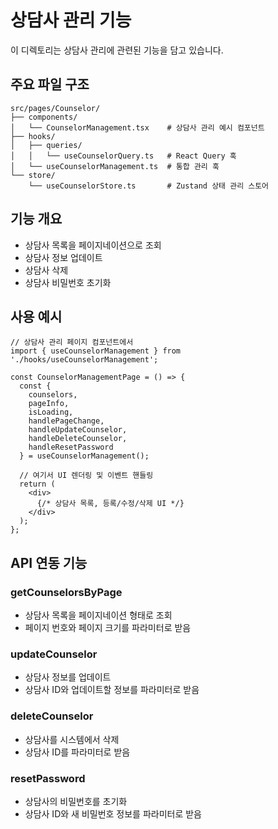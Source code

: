 # 상담사 관리 기능

이 디렉토리는 상담사 관리에 관련된 기능을 담고 있습니다.

## 주요 파일 구조

```
src/pages/Counselor/
├── components/
│   └── CounselorManagement.tsx    # 상담사 관리 예시 컴포넌트
├── hooks/
│   ├── queries/
│   │   └── useCounselorQuery.ts   # React Query 훅
│   └── useCounselorManagement.ts  # 통합 관리 훅
└── store/
    └── useCounselorStore.ts       # Zustand 상태 관리 스토어
```

## 기능 개요

- 상담사 목록을 페이지네이션으로 조회
- 상담사 정보 업데이트
- 상담사 삭제
- 상담사 비밀번호 초기화

## 사용 예시

```tsx
// 상담사 관리 페이지 컴포넌트에서
import { useCounselorManagement } from './hooks/useCounselorManagement';

const CounselorManagementPage = () => {
  const {
    counselors,
    pageInfo,
    isLoading,
    handlePageChange,
    handleUpdateCounselor,
    handleDeleteCounselor,
    handleResetPassword
  } = useCounselorManagement();

  // 여기서 UI 렌더링 및 이벤트 핸들링
  return (
    <div>
      {/* 상담사 목록, 등록/수정/삭제 UI */}
    </div>
  );
};
```

## API 연동 기능

### getCounselorsByPage
- 상담사 목록을 페이지네이션 형태로 조회
- 페이지 번호와 페이지 크기를 파라미터로 받음

### updateCounselor
- 상담사 정보를 업데이트
- 상담사 ID와 업데이트할 정보를 파라미터로 받음

### deleteCounselor
- 상담사를 시스템에서 삭제
- 상담사 ID를 파라미터로 받음

### resetPassword
- 상담사의 비밀번호를 초기화
- 상담사 ID와 새 비밀번호 정보를 파라미터로 받음 